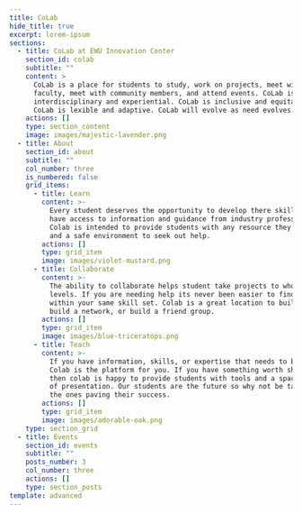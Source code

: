 ```yaml
---
title: CoLab
hide_title: true
excerpt: lorem-ipsum
sections:
  - title: CoLab at EWU Innovation Center
    section_id: colab
    subtitle: ""
    content: >
      CoLab is a place for students to study, work on projects, meet with
      faculty, meet with community members, and attend events. CoLab is
      interdisciplinary and experiential. CoLab is inclusive and equitable.
      CoLab is lexible and adaptive. CoLab will evolve as need evolves.
    actions: []
    type: section_content
    image: images/majestic-lavender.png
  - title: About
    section_id: about
    subtitle: ""
    col_number: three
    is_numbered: false
    grid_items:
      - title: Learn
        content: >-
          Every student deserves the opportunity to develop there skills and
          have access to information and guidance from industry professionals.
          Colab is intended to provide students with any resource they may need
          and a safe environment to seek out help.
        actions: []
        type: grid_item
        image: images/violet-mustard.png
      - title: Collaborate
        content: >-
          The ability to collaborate helps student take projects to whole new
          levels. If you are needing help its never been easier to find other
          within your same skill set. Colab is a great location to build a team,
          build a network, or build a friend group.
        actions: []
        type: grid_item
        image: images/blue-triceratops.png
      - title: Teach
        content: >-
          If you have information, skills, or expertise that needs to be shared
          Colab is the platform for you. If you have something worth sharing
          then colab is happy to provide students with tools and a space capable
          of presentation. Our students are the future so why not be taught by
          the ones paving their success.
        actions: []
        type: grid_item
        image: images/adorable-oak.png
    type: section_grid
  - title: Events
    section_id: events
    subtitle: ""
    posts_number: 3
    col_number: three
    actions: []
    type: section_posts
template: advanced
---
```

